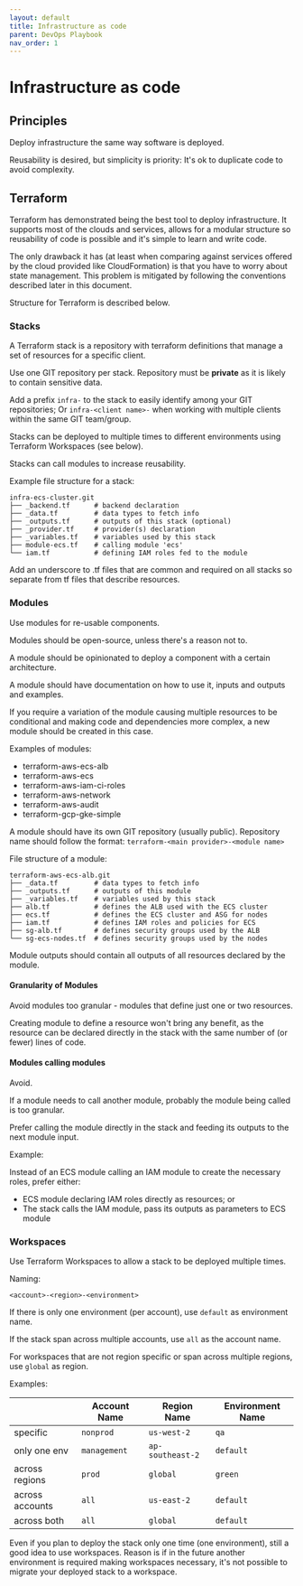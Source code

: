 ```yaml
---
layout: default
title: Infrastructure as code
parent: DevOps Playbook
nav_order: 1
---
```


# Infrastructure as code

## Principles

Deploy infrastructure the same way software is deployed.

Reusability is desired, but simplicity is priority: It's ok to duplicate code to avoid complexity.

## Terraform

Terraform has demonstrated being the best tool to deploy infrastructure. It supports most of the clouds and services, allows for a modular structure so reusability of code is possible and it's simple to learn and write code.

The only drawback it has (at least when comparing against services offered by the cloud provided like CloudFormation) is that you have to worry about state management. This problem is mitigated by following the conventions described later in this document.

Structure for Terraform is described below.

### Stacks

A Terraform stack is a repository with terraform definitions that manage a set of resources for a specific client.

Use one GIT repository per stack. Repository must be **private** as it is likely to contain sensitive data.

Add a prefix `infra-` to the stack to easily identify among your GIT repositories; Or `infra-<client name>-` when working with multiple clients within the same GIT team/group.

Stacks can be deployed to multiple times to different environments using Terraform Workspaces (see below).

Stacks can call modules to increase reusability.

Example file structure for a stack:

```
infra-ecs-cluster.git
├── _backend.tf      # backend declaration
├── _data.tf         # data types to fetch info
├── _outputs.tf      # outputs of this stack (optional)
├── _provider.tf     # provider(s) declaration
├── _variables.tf    # variables used by this stack
├── module-ecs.tf    # calling module 'ecs'
└── iam.tf           # defining IAM roles fed to the module
```

Add an underscore to .tf files that are common and required on all stacks so separate from tf files that describe resources.

### Modules

Use modules for re-usable components.

Modules should be open-source, unless there's a reason not to.

A module should be opinionated to deploy a component with a certain architecture. 

A module should have documentation on how to use it, inputs and outputs and examples.

If you require a variation of the module causing multiple resources to be conditional and making code and dependencies more complex, a new module should be created in this case.

Examples of modules:

* terraform-aws-ecs-alb
* terraform-aws-ecs
* terraform-aws-iam-ci-roles
* terraform-aws-network
* terraform-aws-audit
* terraform-gcp-gke-simple

A module should have its own GIT repository (usually public). Repository name should follow the format: `terraform-<main provider>-<module name>`

File structure of a module:

```
terraform-aws-ecs-alb.git
├── _data.tf         # data types to fetch info
├── _outputs.tf      # outputs of this module
├── _variables.tf    # variables used by this stack
├── alb.tf           # defines the ALB used with the ECS cluster
├── ecs.tf           # defines the ECS cluster and ASG for nodes
├── iam.tf           # defines IAM roles and policies for ECS
├── sg-alb.tf        # defines security groups used by the ALB
└── sg-ecs-nodes.tf  # defines security groups used by the nodes
```

Module outputs should contain all outputs of all resources declared by the module.

#### Granularity of Modules

Avoid modules too granular - modules that define just one or two resources.

Creating module to define a resource won't bring any benefit, as the resource can be declared directly in the stack with the same number of (or fewer) lines of code.

#### Modules calling modules

Avoid.

If a module needs to call another module, probably the module being called is too granular.

Prefer calling the module directly in the stack and feeding its outputs to the next module input.

Example:

Instead of an ECS module calling an IAM module to create the necessary roles, prefer either:
* ECS module declaring IAM roles directly as resources; or
* The stack calls the IAM module, pass its outputs as parameters to ECS module

### Workspaces

Use Terraform Workspaces to allow a stack to be deployed multiple times.

Naming:

`<account>-<region>-<environment>`

If there is only one environment (per account), use `default` as environment name.

If the stack span across multiple accounts, use `all` as the account name.

For workspaces that are not region specific or span across multiple regions, use `global` as region.

Examples:

|                 | Account Name | Region Name      | Environment Name |
| --------------- | ------------ | ---------------- | ---------------- |
| specific        | `nonprod`    | `us-west-2`      | `qa`             |
| only one env    | `management` | `ap-southeast-2` | `default`        |
| across regions  | `prod`       | `global`         | `green`          |
| across accounts | `all`        | `us-east-2`      | `default`        |
| across both     | `all`        | `global`         | `default`        |

Even if you plan to deploy the stack only one time (one environment), still a good idea to use workspaces. Reason is if in the future another environment is required making workspaces necessary, it's not possible to migrate your deployed stack to a workspace.